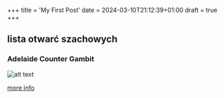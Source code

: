 +++
title = 'My First Post'
date = 2024-03-10T21:12:39+01:00
draft = true
+++
## lista otwarć szachowych

### Adelaide Counter Gambit 

![alt text](https://www.thechesswebsite.com/wp-content/uploads/2019/09/adelaide-counter-gambit.png "Logo Title Text 1")

[more info](https://www.thechesswebsite.com/adelaide-counter-gambit/)
